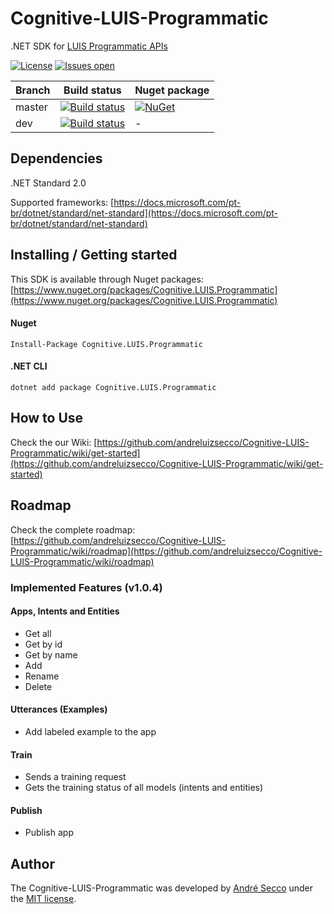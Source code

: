 # Cognitive-LUIS-Programmatic
.NET SDK for [LUIS Programmatic APIs](https://westus.dev.cognitive.microsoft.com/docs/services/5890b47c39e2bb17b84a55ff)

[![License](https://img.shields.io/github/license/andreluizsecco/cognitive-luis-programmatic.svg)](LICENSE)
[![Issues open](https://img.shields.io/github/issues/andreluizsecco/cognitive-luis-programmatic.svg)](https://github.com/andreluizsecco/Cognitive-LUIS-Programmatic/)

Branch | Build status | Nuget package
-------|-------|--------------
master | [![Build status](https://ci.appveyor.com/api/projects/status/2ae2e5d0dsprpfjd/branch/master?svg=true)](https://ci.appveyor.com/project/andreluizsecco/cognitive-luis-programmatic)|[![NuGet](https://img.shields.io/nuget/v/Cognitive.LUIS.Programmatic.svg?style=flat-square&label=nuget)](https://www.nuget.org/packages/Cognitive.LUIS.Programmatic/)
dev | [![Build status](https://ci.appveyor.com/api/projects/status/qp882n6f5uutiaf8/branch/dev?svg=true)](https://ci.appveyor.com/project/andreluizsecco/cognitive-luis-programmatic)|-

## Dependencies
.NET Standard 2.0

Supported frameworks: [https://docs.microsoft.com/pt-br/dotnet/standard/net-standard](https://docs.microsoft.com/pt-br/dotnet/standard/net-standard)

## Installing / Getting started

This SDK is available through Nuget packages: [https://www.nuget.org/packages/Cognitive.LUIS.Programmatic](https://www.nuget.org/packages/Cognitive.LUIS.Programmatic)

#### Nuget
```
Install-Package Cognitive.LUIS.Programmatic
```

#### .NET CLI
```
dotnet add package Cognitive.LUIS.Programmatic
```
## How to Use

Check the our Wiki: [https://github.com/andreluizsecco/Cognitive-LUIS-Programmatic/wiki/get-started](https://github.com/andreluizsecco/Cognitive-LUIS-Programmatic/wiki/get-started)

## Roadmap

Check the complete roadmap: [https://github.com/andreluizsecco/Cognitive-LUIS-Programmatic/wiki/roadmap](https://github.com/andreluizsecco/Cognitive-LUIS-Programmatic/wiki/roadmap)

### Implemented Features (v1.0.4)
#### Apps, Intents and Entities
* Get all
* Get by id
* Get by name
* Add
* Rename
* Delete

#### Utterances (Examples)
* Add labeled example to the app

#### Train
* Sends a training request
* Gets the training status of all models (intents and entities)

#### Publish
* Publish app

## Author

The Cognitive-LUIS-Programmatic was developed by [André Secco](http://andresecco.com.br) under the [MIT license](LICENSE).
